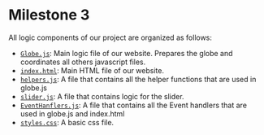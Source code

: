 # Milestone 3

All logic components of our project are organized as follows:

* [`Globe.js`](../../globe.js): Main logic file of our website. Prepares the globe and coordinates all others javascript files.
* [`index.html`](../../index.html): Main HTML file of our website.
* [`helpers.js`](../../helpers.js): A file that contains all the helper functions that are used in globe.js
* [`slider.js`](../../slider.js): A file that contains logic for the slider.
* [`EventHanflers.js`](../../EventHanflers.js): A file that contains all the Event handlers that are used in globe.js and index.html
* [`styles.css`](../../styles.css): A basic css file.
